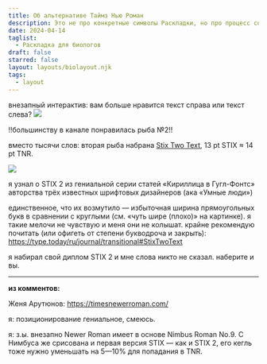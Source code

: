 ```yaml
---
title: Об альтернативе Таймз Нью Роман
description: Это не про конкретные символы Раскладки, но про процесс создания красивого печатного текста (например, диплома) в целом.
date: 2024-04-14
taglist:
  - Раскладка для биологов
draft: false
starred: false
layout: layouts/biolayout.njk
tags:
  - layout
---
```

внезапный интерактив: вам больше нравится текст справа или текст слева? 
![](times-better-roman.png)

!!большинству в канале понравилась рыба №2!!

вместо тысячи слов: вторая рыба набрана [Stix Two Text](fonts.google.com/specimen/STIX+Two+Text), 13 pt STIX ≈ 14 pt TNR.

![](times-better-roman-0.png)

я узнал о STIX 2 из гениальной серии статей «Кириллица в Гугл-Фонтс» авторства трёх известных шрифтовых дизайнеров (ака «Умные люди»)

единственное, что их возмутило — избыточная ширина прямоугольных букв в сравнении с круглыми (см. «чуть шире (плохо)» на картинке). я такие мелочи не чувствую и меня они не колышат. крайне рекомендую почитать (или офигеть от степени букводроча и закрыть): https://type.today/ru/journal/transitional#StixTwoText

я набирал свой диплом STIX 2 и мне слова никто не сказал. наберите и вы.

--- 

**из комментов:** 

Женя Арутюнов: https://timesnewerroman.com/

я: позиционирование гениальное, смеюсь.

я: з.ы. внезапно Newer Roman имеет в основе Nimbus Roman No.9. С Нимбуса же срисована и первая версия STIX — как и STIX 2, его кегль тоже нужно уменьшать на 5—10% для попадания в TNR.